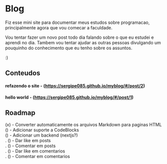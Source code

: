 # Blog

Fiz esse mini site para documentar meus estudos sobre programacao, principalmente agora que vou comecar a faculdade.

Vou tentar fazer um novo post todo dia falando sobre o que eu estudei e aprendi no dia. Tambem vou tentar ajudar as outras pessoas divulgando um pouquinho do conhecimento que eu tenho sobre os assuntos.

:)

## Conteudos

#### refazendo o site - (https://sergipe085.github.io/myblog/#/post/2) <br/>
#### hello world - (https://sergipe085.github.io/myblog/#/post/1) <br/>

## Roadmap

(x) - Converter automaticamente os arquivos Markdown para paginas HTML <br/>
() - Adicionar suporte a CodeBlocks <br/>
() - Adicionar um backend (nextjs?) <br/>
.  () - Dar like em posts <br/>
.  () - Comentar em posts <br/>
.  () - Dar like em comentarios <br/>
.  () - Comentar em comentarios <br/>

